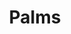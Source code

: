 ---
ee_id: '130'
site: '1'
type: '2'
url: 2011-075-palms
title: Palms
year: '2011'
display_year: '2011'
medium: Pencil on paper (produced with Mutoh XP-300 Series printer)
dims: 28.5 x 19.5 inches
pitch: "Plotter-drawn palm tree, produced in an edition of 6.&nbsp; \n​"
ps:
live_url:
related:
youtube:
related_code:
imgs: palms-2011-075-full-2-database-ih.jpg
subheading:
download:
add_credit:
add_credits:
commission:
layout: things-i-made
---